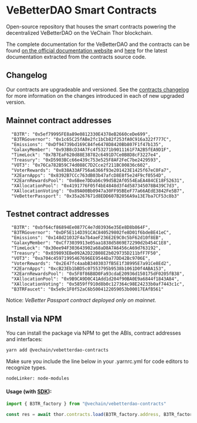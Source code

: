 # VeBetterDAO Smart Contracts

Open-source repository that houses the smart contracts powering the decentralized VeBetterDAO on the VeChain Thor blockchain.

The complete documentation for the VeBetterDAO and the contracts can be found [on the official documentation website](https://docs.vebetterdao.org) and [here](https://vechain.github.io/vebetterdao-contracts) for the latest documentation extracted from the contracts source code.

## Changelog

Our contracts are upgradeable and versioned. See the [contracts changelog](/packages/contracts/CONTRACTS_CHANGELOG.md) for more information on the changes introduced in each of new upgraded version.

## Mainnet contract addresses

```
  "B3TR": "0x5ef79995FE8a89e0812330E4378eB2660ceDe699",
  "B3TRGovernor": "0x1c65C25fABe2fc1bCb82f253fA0C916a322f777C",
  "Emissions": "0xDf94739bd169C84fe6478D8420Bb807F1f47b135",
  "GalaxyMember": "0x93B8cD34A7Fc4f53271b9011161F7A2B5fEA9D1F",
  "TimeLock": "0x7B7EaF620d88E38782c6491D7Ce0B8D8cF3227e4",
  "Treasury": "0xD5903BCc66e439c753e525F8AF2FeC7be2429593",
  "VOT3": "0x76Ca782B59C74d088C7D2Cce2f211BC00836c602",
  "VoterRewards": "0x838A33AF756a6366f93e201423E1425f67eC0Fa7",
  "X2EarnApps": "0x8392B7CCc763dB03b47afcD8E8f5e24F9cf0554D",
  "X2EarnRewardsPool": "0x6Bee7DDab6c99d5B2Af0554EaEA484CE18F52631",
  "XAllocationPool": "0x4191776F05f4bE4848d3f4d587345078B439C7d3",
  "XAllocationVoting": "0x89A00Bb0947a30FF95BEeF77a66AEdE3842Fe5B7",
  "VeBetterPassport": "0x35a267671d8EDD607B2056A9a13E7ba7CF53c8b3"
```

## Testnet contract addresses

```
  "B3TR": "0xbf64cf86894Ee0877C4e7d03936e35Ee8D8b864F",
  "B3TRGovernor": "0xDF5E114D391CAC840529802fe8D01f6bdeBE41eC",
  "Emissions": "0x148d21032F4a7b4aeF236E2E9C0c5bF62d10f8EB",
  "GalaxyMember": "0xCf73039913e05aa1838d5869E72290d2b454C1E8",
  "TimeLock": "0x30ee94F303643902a68aD8A7A6456cA69d763192",
  "Treasury": "0x039893EBe092A2D22B08E2b029735D211bfF7F50",
  "VOT3": "0xa704c45971995467696EE9544Da77DD42Bc9706E",
  "VoterRewards": "0x2E47fc4aabB3403037fB5E1f38995E7a91Ce8Ed2",
  "X2EarnApps": "0xcB23Eb1bBD5c07553795b9538b1061D0f4ABA153",
  "X2EarnRewardsPool": "0x5F8f86B8D0Fa93cdaE20936d150175dF0205fB38",
  "XAllocationPool": "0x9B9CA9D0C41Add1d204f90BA0E9a6844f1843A84",
  "XAllocationVoting": "0x5859ff910d8b0c127364c98E24233b0af7443c1c",
  "B3TRFaucet": "0x5e9c1F0f52aC6b5004122059053b00017EAfB561"
```

Notice: _VeBetter Passport contract deployed only on mainnet._

## Install via NPM

You can install the package via NPM to get the ABIs, contract addresses and interfaces:

```bash
yarn add @vechain/vebetterdao-contracts
```

Make sure you include the line below in your .yarnrc.yml for code editors to recognize types.

```
nodeLinker: node-modules
```

#### Usage (with [SDK](https://docs.vechain.org/developer-resources/sdks-and-providers/sdk)):

```javascript
import { B3TR_factory } from "@vechain/vebetterdao-contracts"

const res = await thor.contracts.load(B3TR_factory.address, B3TR_factory.abi).read.balanceOf(address)
```

